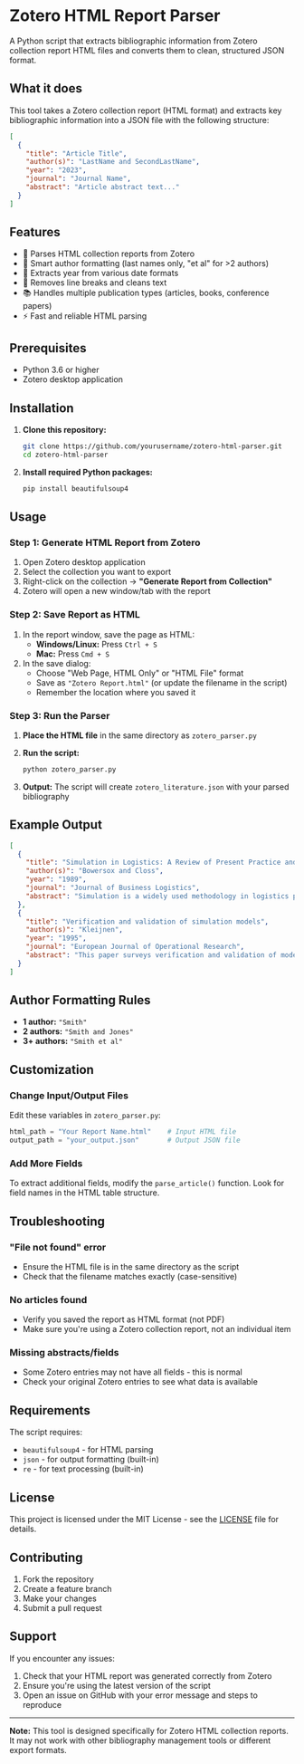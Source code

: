 # Zotero HTML Report Parser

A Python script that extracts bibliographic information from Zotero collection report HTML files and converts them to clean, structured JSON format.

## What it does

This tool takes a Zotero collection report (HTML format) and extracts key bibliographic information into a JSON file with the following structure:

```json
[
  {
    "title": "Article Title",
    "author(s)": "LastName and SecondLastName", 
    "year": "2023",
    "journal": "Journal Name",
    "abstract": "Article abstract text..."
  }
]
```

## Features

- 📄 Parses HTML collection reports from Zotero
- 👥 Smart author formatting (last names only, "et al" for >2 authors)
- 📅 Extracts year from various date formats
- 🧹 Removes line breaks and cleans text
- 📚 Handles multiple publication types (articles, books, conference papers)
- ⚡ Fast and reliable HTML parsing

## Prerequisites

- Python 3.6 or higher
- Zotero desktop application

## Installation

1. **Clone this repository:**
   ```bash
   git clone https://github.com/yourusername/zotero-html-parser.git
   cd zotero-html-parser
   ```

2. **Install required Python packages:**
   ```bash
   pip install beautifulsoup4
   ```

## Usage

### Step 1: Generate HTML Report from Zotero

1. Open Zotero desktop application
2. Select the collection you want to export
3. Right-click on the collection → **"Generate Report from Collection"**
4. Zotero will open a new window/tab with the report

### Step 2: Save Report as HTML

1. In the report window, save the page as HTML:
   - **Windows/Linux:** Press `Ctrl + S`
   - **Mac:** Press `Cmd + S`
2. In the save dialog:
   - Choose "Web Page, HTML Only" or "HTML File" format
   - Save as `"Zotero Report.html"` (or update the filename in the script)
   - Remember the location where you saved it

### Step 3: Run the Parser

1. **Place the HTML file** in the same directory as `zotero_parser.py`

2. **Run the script:**
   ```bash
   python zotero_parser.py
   ```

3. **Output:** The script will create `zotero_literature.json` with your parsed bibliography

## Example Output

```json
[
  {
    "title": "Simulation in Logistics: A Review of Present Practice and a Look to the Future",
    "author(s)": "Bowersox and Closs",
    "year": "1989",
    "journal": "Journal of Business Logistics",
    "abstract": "Simulation is a widely used methodology in logistics planning. This article compares simulation technology..."
  },
  {
    "title": "Verification and validation of simulation models",
    "author(s)": "Kleijnen",
    "year": "1995",
    "journal": "European Journal of Operational Research",
    "abstract": "This paper surveys verification and validation of models, especially simulation models in operations research..."
  }
]
```

## Author Formatting Rules

- **1 author:** `"Smith"`
- **2 authors:** `"Smith and Jones"`
- **3+ authors:** `"Smith et al"`

## Customization

### Change Input/Output Files

Edit these variables in `zotero_parser.py`:

```python
html_path = "Your Report Name.html"    # Input HTML file
output_path = "your_output.json"       # Output JSON file
```

### Add More Fields

To extract additional fields, modify the `parse_article()` function. Look for field names in the HTML table structure.

## Troubleshooting

### "File not found" error
- Ensure the HTML file is in the same directory as the script
- Check that the filename matches exactly (case-sensitive)

### No articles found
- Verify you saved the report as HTML format (not PDF)
- Make sure you're using a Zotero collection report, not an individual item

### Missing abstracts/fields
- Some Zotero entries may not have all fields - this is normal
- Check your original Zotero entries to see what data is available

## Requirements

The script requires:
- `beautifulsoup4` - for HTML parsing
- `json` - for output formatting (built-in)
- `re` - for text processing (built-in)

## License

This project is licensed under the MIT License - see the [LICENSE](LICENSE) file for details.

## Contributing

1. Fork the repository
2. Create a feature branch
3. Make your changes
4. Submit a pull request

## Support

If you encounter any issues:
1. Check that your HTML report was generated correctly from Zotero
2. Ensure you're using the latest version of the script
3. Open an issue on GitHub with your error message and steps to reproduce

---

**Note:** This tool is designed specifically for Zotero HTML collection reports. It may not work with other bibliography management tools or different export formats.
